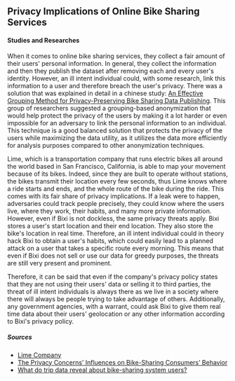 ## Privacy Implications of Online Bike Sharing Services 

#### Studies and Researches

When it comes to online bike sharing services, they collect a fair amount of their users' personal information. In general, they collect the information and then they publish the dataset after removing each and every user's identity. However, an ill intent individual could, with some research, link this information to a user and therefore breach the user's privacy. There was a solution that was explained in detail in a chinese study: [An Effective Grouping Method for Privacy-Preserving Bike Sharing Data Publishing](https://www.mdpi.com/1999-5903/9/4/65). This group of researchers suggested a grouping-based anonymization that would help protect the privacy of the users by making it a lot harder or even impossible for an adversary to link the personal information to an individual. This technique is a good balanced solution that protects the privacy of the users while maximizing the data utility, as it utilizes the data more efficiently for analysis purposes compared to other anonymization techniques.

Lime, which is a transportation company that runs electric bikes all around the world based in San Francisco, California, is able to map your movement because of its bikes. Indeed, since they are built to operate without stations, the bikes transmit their location every few seconds, thus Lime knows where a ride starts and ends, and the whole route of the bike during the ride. This comes with its fair share of privacy implications. If a leak were to happen, adversaries could track people precisely, they could know where the users live, where they work, their habits, and many more private information. However, even if Bixi is not dockless, the same privacy threats apply. Bixi stores a user's start location and their end location. They also store the bike's location in real time. Therefore, an ill intent individual could in theory hack Bixi to obtain a user's habits, which could easily lead to a planned attack on a user that takes a specific route every morning. This means that even if Bixi does not sell or use our data for greedy purposes, the threats are still very present and prominent.

Therefore, it can be said that even if the company's privacy policy states that they are not using their users' data or selling it to third parties, the threat of ill intent individuals is always there as we live in a society where there will always be people trying to take advantage of others. Additionally, any government agencies, with a warrant, could ask Bixi to give them real time data about their users' geolocation or any other information according to Bixi's privacy policy.





##### Sources
- [Lime Company](https://www.technologyreview.com/2018/09/28/139983/the-secret-data-collected-by-dockless-bikes-is-helping-cities-map-your-movement/)
- [The Privacy Concerns’ Influences on Bike-Sharing Consumers’ Behavior](https://www.aasmr.org/jsms/Vol12/JSMS%20April%202022/Vol.12No.02.12.pdf)
- [What do trip data reveal about bike-sharing system users?](https://www.sciencedirect.com/science/article/pii/S0966692321000247)

